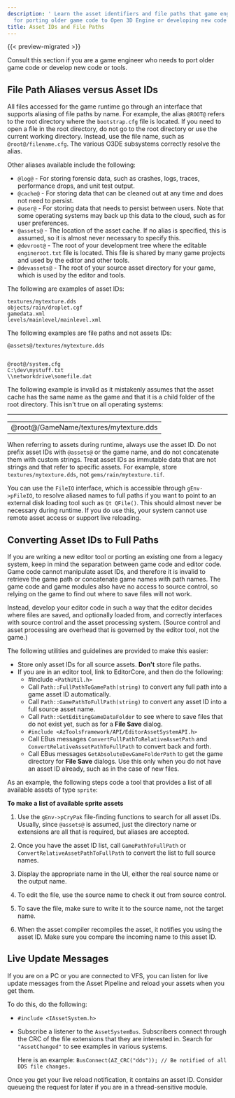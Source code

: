 ```yaml
---
description: ' Learn the asset identifiers and file paths that game engineers need
  for porting older game code to Open 3D Engine or developing new code or tools. '
title: Asset IDs and File Paths
---
```


{{< preview-migrated >}}

Consult this section if you are a game engineer who needs to port older game code or develop new code or tools\.

## File Path Aliases versus Asset IDs 

All files accessed for the game runtime go through an interface that supports aliasing of file paths by name\. For example, the alias `@ROOT@` refers to the root directory where the `bootstrap.cfg` file is located\. If you need to open a file in the root directory, do not go to the root directory or use the current working directory\. Instead, use the file name, such as `@root@/filename.cfg`\. The various O3DE subsystems correctly resolve the alias\.

Other aliases available include the following:
+ `@log@` - For storing forensic data, such as crashes, logs, traces, performance drops, and unit test output\.
+ `@cache@` - For storing data that can be cleaned out at any time and does not need to persist\.
+ `@user@` - For storing data that needs to persist between users\. Note that some operating systems may back up this data to the cloud, such as for user preferences\.
+ `@assets@` - The location of the asset cache\. If no alias is specified, this is assumed, so it is almost never necessary to specify this\.
+ `@devroot@` - The root of your development tree where the editable `engineroot.txt` file is located\. This file is shared by many game projects and used by the editor and other tools\.
+ `@devassets@` - The root of your source asset directory for your game, which is used by the editor and tools\.

The following are examples of asset IDs:

```
textures/mytexture.dds
objects/rain/droplet.cgf
gamedata.xml
levels/mainlevel/mainlevel.xml
```

The following examples are file paths and not assets IDs:

```
@assets@/textures/mytexture.dds


@root@/system.cfg
C:\dev\mystuff.txt
\\networkdrive\somefile.dat
```

The following example is invalid as it mistakenly assumes that the asset cache has the same name as the game and that it is a child folder of the root directory\. This isn't true on all operating systems:


****

|  |
| --- |
| @root@/GameName/textures/mytexture\.dds |

When referring to assets during runtime, always use the asset ID\. Do not prefix asset IDs with `@assets@` or the game name, and do not concatenate them with custom strings\. Treat asset IDs as immutable data that are not strings and that refer to specific assets\. For example, store `textures/mytexture.dds`, not `gems/rain/mytexture.tif`\.

You can use the `FileIO` interface, which is accessible through `gEnv->pFileIO`, to resolve aliased names to full paths if you want to point to an external disk loading tool such as `Qt QFile()`\. This should almost never be necessary during runtime\. If you do use this, your system cannot use remote asset access or support live reloading\.

## Converting Asset IDs to Full Paths 

If you are writing a new editor tool or porting an existing one from a legacy system, keep in mind the separation between game code and editor code\. Game code cannot manipulate asset IDs, and therefore it is invalid to retrieve the game path or concatenate game names with path names\. The game code and game modules also have no access to source control, so relying on the game to find out where to save files will not work\.

Instead, develop your editor code in such a way that the editor decides where files are saved, and optionally loaded from, and correctly interfaces with source control and the asset processing system\. \(Source control and asset processing are overhead that is governed by the editor tool, not the game\.\)

The following utilities and guidelines are provided to make this easier:
+ Store only asset IDs for all source assets\. **Don't** store file paths.
+ If you are in an editor tool, link to EditorCore, and then do the following:
  + \#include `<PathUtil.h>`
  + Call `Path::FullPathToGamePath(string)` to convert any full path into a game asset ID automatically\.
  + Call `Path::GamePathToFullPath(string)` to convert any asset ID into a full source asset name\.
  + Call `Path::GetEditingGameDataFolder` to see where to save files that do not exist yet, such as for a **File Save** dialog\.
  + `#include <AzToolsFramework/API/EditorAssetSystemAPI.h>`
  + Call EBus messages `ConvertFullPathToRelativeAssetPath` and `ConvertRelativeAssetPathToFullPath` to convert back and forth\.
  + Call EBus messages `GetAbsoluteDevGameFolderPath` to get the game directory for **File Save** dialogs\. Use this only when you do not have an asset ID already, such as in the case of new files\.

As an example, the following steps code a tool that provides a list of all available assets of type `sprite`:

**To make a list of available sprite assets**

1. Use the `gEnv->pCryPak` file\-finding functions to search for all asset IDs\. Usually, since `@assets@` is assumed, just the directory name or extensions are all that is required, but aliases are accepted\.

1. Once you have the asset ID list, call `GamePathToFullPath` or `ConvertRelativeAssetPathToFullPath` to convert the list to full source names\.

1. Display the appropriate name in the UI, either the real source name or the output name\.

1. To edit the file, use the source name to check it out from source control\.

1. To save the file, make sure to write it to the source name, not the target name\.

1. When the asset compiler recompiles the asset, it notifies you using the asset ID\. Make sure you compare the incoming name to this asset ID\.

## Live Update Messages 

If you are on a PC or you are connected to VFS, you can listen for live update messages from the Asset Pipeline and reload your assets when you get them\.

To do this, do the following:
+ `#include <IAssetSystem.h>`
+ Subscribe a listener to the `AssetSystemBus`\. Subscribers connect through the CRC of the file extensions that they are interested in\. Search for `"AssetChanged"` to see examples in various systems\.

  Here is an example: `BusConnect(AZ_CRC("dds")); // Be notified of all DDS file changes.`

Once you get your live reload notification, it contains an asset ID\. Consider queueing the request for later if you are in a thread\-sensitive module\.
